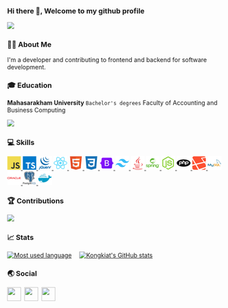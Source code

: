 ### Hi there 👋, Welcome to my github profile
![](https://komarev.com/ghpvc/?username=KONGKIAT888&color=blue)

### 🙎‍♂️ About Me
I'm a developer and contributing  to frontend and backend for software development.
### 🎓 Education
**Mahasarakham University** `Bachelor's degrees` Faculty of Accounting and Business Computing

<div>
  <img src="https://media.giphy.com/media/ZBK7b4vHYyb0n70zJq/giphy.gif" width=50%"/>
</div>


### 💻 Skills
<div>
  <a href="https://developer.mozilla.org/en-US/docs/Web/JavaScript">
    <img src="https://github.com/devicons/devicon/blob/master/icons/javascript/javascript-original.svg"
      title="JavaScript" alt="JavaScript" width="32" height="32" />
  </a>
  <a href="https://www.typescriptlang.org/">
    <img src="https://github.com/devicons/devicon/blob/master/icons/typescript/typescript-original.svg"
      title="Typescript" alt="Typescript" width="32" height="32" />
  </a>
  <a href="https://jquery.com/">
    <img src="https://github.com/devicons/devicon/blob/master/icons/jquery/jquery-plain-wordmark.svg"
      title="jQuery" alt="jQuery" width="32" height="32" />
  </a>
  <a href="https://react.dev/">
    <img src="https://github.com/devicons/devicon/blob/master/icons/react/react-original.svg" 
      title="React" alt="React" width="32" height="32" />
  </a>
  <a href="https://developer.mozilla.org/en-US/docs/Glossary/HTML5">
    <img src="https://github.com/devicons/devicon/blob/master/icons/html5/html5-original.svg"
      title="HTML5" alt="HTML" width="32" height="32" />
  </a>
  <a href="https://developer.mozilla.org/en-US/docs/Web/CSS">
    <img src="https://github.com/devicons/devicon/blob/master/icons/css3/css3-plain.svg"
      title="CSS" alt="CSS" width="32" height="32" />
  </a>
  <a href="https://getbootstrap.com/">
    <img src="https://github.com/devicons/devicon/blob/master/icons/bootstrap/bootstrap-original.svg"
      title="Bootstrap" alt="Bootstrap" width="32" height="32" />
  </a>
  <a href="https://tailwindcss.com/">
    <img src="https://github.com/devicons/devicon/blob/master/icons/tailwindcss/tailwindcss-plain.svg"
      title="Tailwind" alt="Tailwind" width="32" height="32" />
  </a>
  <a href="https://www.java.com/en/">
    <img src="https://github.com/devicons/devicon/blob/master/icons/java/java-plain.svg" 
      title="Java" alt="Java" width="32" height="32" />
  </a>
  <a href="https://spring.io/">
    <img src="https://github.com/devicons/devicon/blob/master/icons/spring/spring-original-wordmark.svg" 
      title="Spring" alt="Spring" width="32" height="32" />
  </a>
  <a href="https://nodejs.org/en">
    <img src="https://github.com/devicons/devicon/blob/master/icons/nodejs/nodejs-plain.svg"
      title="nodejs" alt="nodejs" width="32" height="32" />
  </a>
  <a href="https://www.php.net/">
    <img src="https://github.com/devicons/devicon/blob/master/icons/php/php-plain.svg"
      title="PHP" alt="PHP" width="32" height="32" />
  </a>
  <a href="https://laravel.com/">
    <img src="https://github.com/devicons/devicon/blob/master/icons/laravel/laravel-plain.svg" 
      title="Laravel" alt="Laravel" width="32" height="32" />
  </a>
  <a href="https://www.mysql.com/">
    <img src="https://github.com/devicons/devicon/blob/master/icons/mysql/mysql-original-wordmark.svg"
      title="MySQL" alt="MySQL" width="32" height="32" />
  </a>
  <a href="https://www.oracle.com/database/">
    <img src="https://github.com/devicons/devicon/blob/master/icons/oracle/oracle-original.svg"
      title="Oracle" alt="Oracle" width="32" height="32" />
  </a>
  <a href="https://www.postgresql.org/">
    <img src="https://github.com/devicons/devicon/blob/master/icons/postgresql/postgresql-original-wordmark.svg"
      title="PostgreSQL" alt="PostgreSQL" width="32" height="32" />
  </a>
  <a href="https://www.docker.com/">
    <img src="https://github.com/devicons/devicon/blob/master/icons/docker/docker-plain.svg"
      title="Docker" alt="Docker" width="32" height="32" />
  </a>
</div>

### 🏆 Contributions
<a href="http://www.github.com/KONGKIAT888"><img src="https://github-readme-streak-stats.herokuapp.com/?user=KONGKIAT888&stroke=333333&background=FFFFFF&ring=0891B2&fire=0891B2&currStreakNum=333333&currStreakLabel=0891b2&sideNums=333333&sideLabels=333333&dates=333333&hide_border=true" /></a>

### 📈 Stats
<a href="https://github.com/KONGKIAT888" align="left"><img src="https://github-readme-stats.vercel.app/api/top-langs/?username=KONGKIAT888&langs_count=10&title_color=6495ED&text_color=333333&icon_color=0891B2&bg_color=FFFFFF&hide_border=true&locale=en&custom_title=Most%20%used%20%language" alt="Most used language" /></a>&emsp;
<a href="http://www.github.com/KONGKIAT888"><img src="https://github-readme-stats.vercel.app/api?username=KONGKIAT888&show_icons=true&hide=&count_private=true&title_color=6495ED&text_color=333333&icon_color=0891B2&bg_color=FFFFFF&hide_border=true&show_icons=true" alt="Kongkiat's GitHub stats" /></a>

### 🌏 Social
<a href="https://web.facebook.com/k8ngkiat" target="_blank" rel="noreferrer"><img src="https://raw.githubusercontent.com/dheereshagrwal/colored-icons/98088e796b058a6512edf9b16d33bf6f24843191/svg/facebook.svg" width="32" height="32" /></a>&nbsp;
<a href="https://discord.com/users/k8ngkiat" target="_blank" rel="noreferrer"><img src="https://raw.githubusercontent.com/dheereshagrwal/colored-icons/98088e796b058a6512edf9b16d33bf6f24843191/svg/discord.svg" width="32" height="32" /></a>&nbsp;
<a href="https://www.github.com/KONGKIAT888" target="_blank" rel="noreferrer"><img src="https://raw.githubusercontent.com/dheereshagrwal/colored-icons/98088e796b058a6512edf9b16d33bf6f24843191/svg/github-light.svg" width="32" height="32" /></a>&nbsp;

